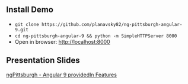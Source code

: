 
## Install Demo

- `git clone https://github.com/planavsky82/ng-pittsburgh-angular-9.git` 
- `cd ng-pittsburgh-angular-9 && python -m SimpleHTTPServer 8000`
- Open in browser: [http://localhost:8000](http://localhost:8000)

## Presentation Slides

[ngPittsburgh - Angular 9 providedIn Features](https://docs.google.com/presentation/d/e/2PACX-1vR8KI2GbYMijb7oZ-jJTSBQxIk91Vf0SaeThCie-H6s4fXsJ_2pAZE3I5ka1b09Rc6TWe-Y-fQXIdUC/pub?start=false&loop=false&delayms=15000&slide=id.p)
